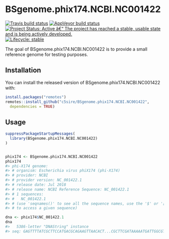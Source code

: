 
<!-- README.md is generated from README.Rmd. Please edit that file -->

# BSgenome.phix174.NCBI.NC001422

<!-- badges: start -->

[![Travis build
status](https://travis-ci.org/c5sire/BSgenome.phix174.NCBI.NC001422.svg?branch=master)](https://travis-ci.org/c5sire/BSgenome.phix174.NCBI.NC001422)
[![AppVeyor build
status](https://ci.appveyor.com/api/projects/status/github/c5sire/BSgenome.phix174.NCBI.NC001422?branch=master&svg=true)](https://ci.appveyor.com/project/c5sire/BSgenome.phix174.NCBI.NC001422)
[![Project Status: Active â€“ The project has reached a stable, usable
state and is being actively
developed.](https://www.repostatus.org/badges/latest/active.svg)](https://www.repostatus.org/#active)
[![Lifecycle:
stable](https://img.shields.io/badge/lifecycle-stable-brightgreen.svg)](https://www.tidyverse.org/lifecycle/#stable)
<!-- badges: end -->

The goal of BSgenome.phix174.NCBI.NC001422 is to provide a small
reference genome for testing purposes.

## Installation

You can install the released version of BSgenome.phix174.NCBI.NC001422
with:

``` r
install.packages("remotes")
remotes::install_github("c5sire/BSgenome.phix174.NCBI.NC001422", 
  dependencies = TRUE)
```

## Usage

``` r
suppressPackageStartupMessages(
  library(BSgenome.phix174.NCBI.NC001422)
)


phix174 <- BSgenome.phix174.NCBI.NC001422
phix174
#> phi-X174 genome:
#> # organism: Escherichia virus phiX174 (phi-X174)
#> # provider: NCBI
#> # provider version: NC_001422.1
#> # release date: Jul 2018
#> # release name: NCBI Reference Sequence: NC_001422.1
#> # 1 sequences:
#> #   NC_001422.1                                                            
#> # (use 'seqnames()' to see all the sequence names, use the '$' or '[[' operator
#> # to access a given sequence)

dna <- phix174$NC_001422.1
dna
#>   5386-letter "DNAString" instance
#> seq: GAGTTTTATCGCTTCCATGACGCAGAAGTTAACACT...CGCTTCGATAAAAATGATTGGCGTATCCAACCTGCA
```

